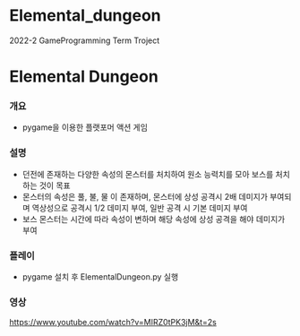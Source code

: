 # Elemental_dungeon
2022-2 GameProgramming Term Troject

# Elemental Dungeon

### 개요
* pygame을 이용한 플랫포머 액션 게임

### 설명
* 던전에 존재하는 다양한 속성의 몬스터를 처치하여 원소 능력치를 모아 보스를 처치하는 것이 목표
* 몬스터의 속성은 풀, 불, 물 이 존재하며, 몬스터에 상성 공격시 2배 데미지가 부여되며 역상성으로 공격시 1/2 데미지 부여, 일반 공격 시 기본 데미지 부여
* 보스 몬스터는 시간에 따라 속성이 변하며 해당 속성에 상성 공격을 해야 데미지가 부여

### 플레이
* pygame 설치 후 ElementalDungeon.py 실행

### 영상
https://www.youtube.com/watch?v=MIRZ0tPK3jM&t=2s
